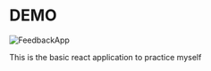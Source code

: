 # DEMO
![FeedbackApp](https://user-images.githubusercontent.com/81809211/171187539-01815868-15eb-4f35-9956-276bb4a87572.png)





This is the basic react application to practice myself
